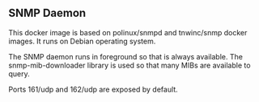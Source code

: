 ## SNMP Daemon

This docker image is based on polinux/snmpd and tnwinc/snmp docker images. It runs on Debian operating system.

The SNMP daemon runs in foreground so that is always available. The snmp-mib-downloader library is used so that many MIBs are available to query.

Ports 161/udp and 162/udp are exposed by default.
